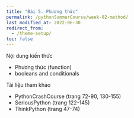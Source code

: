 ```yaml
---
title: "Bài 5. Phương thức"
permalink: /pythonSummerCourse/week-02-method/
last_modified_at: 2022-06-30
redirect_from:
  - /theme-setup/
toc: false
---
```


Nội dung kiến thức
- Phương thức (function)
- booleans and conditionals

Tài liệu tham khảo
- PythonCrashCourse (trang 72-90, 130-155)
- SeriousPython (trang 122-145)
- ThinkPython (trang 47-74)
